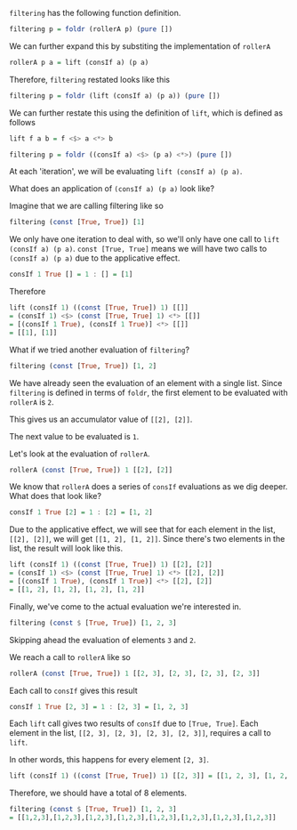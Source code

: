 `filtering` has the following function definition.

```haskell
filtering p = foldr (rollerA p) (pure [])
```

We can further expand this by substiting the implementation of `rollerA`

```haskell
rollerA p a = lift (consIf a) (p a)
```

Therefore, `filtering` restated looks like this

```haskell
filtering p = foldr (lift (consIf a) (p a)) (pure [])
```

We can further restate this using the definition of `lift`, which is defined as follows

```haskell
lift f a b = f <$> a <*> b
```

```haskell
filtering p = foldr ((consIf a) <$> (p a) <*>) (pure [])
```

At each 'iteration', we will be evaluating `lift (consIf a) (p a)`.

What does an application of `(consIf a) (p a)` look like?

Imagine that we are calling filtering like so

```haskell
filtering (const [True, True]) [1]
```

We only have one iteration to deal with, so we'll only have one call to `lift (consIf a) (p a)`. `const [True, True]` means we will have two calls to `(consIf a) (p a)` due to the applicative effect.

```haskell
consIf 1 True [] = 1 : [] = [1]
```

Therefore

```haskell
lift (consIf 1) ((const [True, True]) 1) [[]]
= (consIf 1) <$> (const [True, True] 1) <*> [[]]
= [(consIf 1 True), (consIf 1 True)] <*> [[]]
= [[1], [1]]
```

What if we tried another evaluation of `filtering`?

```haskell
filtering (const [True, True]) [1, 2]
```

We have already seen the evaluation of an element with a single list. Since `filtering` is defined in terms of `foldr`, the first element to be evaluated with `rollerA` is `2`.

This gives us an accumulator value of `[[2], [2]]`.

The next value to be evaluated is `1`.

Let's look at the evaluation of `rollerA`.

```haskell
rollerA (const [True, True]) 1 [[2], [2]]
```

We know that `rollerA` does a series of `consIf` evaluations as we dig deeper. What does that look like?

```haskell
consIf 1 True [2] = 1 : [2] = [1, 2]
```

Due to the applicative effect, we will see that for each element in the list, `[[2], [2]]`, we will get `[[1, 2], [1, 2]]`. Since there's two elements in the list, the result will look like this.

```haskell
lift (consIf 1) ((const [True, True]) 1) [[2], [2]]
= (consIf 1) <$> (const [True, True] 1) <*> [[2], [2]]
= [(consIf 1 True), (consIf 1 True)] <*> [[2], [2]]
= [[1, 2], [1, 2], [1, 2], [1, 2]]
```

Finally, we've come to the actual evaluation we're interested in.

```haskell
filtering (const $ [True, True]) [1, 2, 3]
```

Skipping ahead the evaluation of elements `3` and `2`.

We reach a call to `rollerA` like so

```haskell
rollerA (const [True, True]) 1 [[2, 3], [2, 3], [2, 3], [2, 3]]
```

Each call to `consIf` gives this result

```haskell
consIf 1 True [2, 3] = 1 : [2, 3] = [1, 2, 3]
```

Each `lift` call gives two results of `consIf` due to `[True, True]`. Each element in the list, `[[2, 3], [2, 3], [2, 3], [2, 3]]`, requires a call to `lift`.

In other words, this happens for every element `[2, 3]`.

```haskell
lift (consIf 1) ((const [True, True]) 1) [[2, 3]] = [[1, 2, 3], [1, 2, 3]]
```

Therefore, we should have a total of 8 elements.

```haskell
filtering (const $ [True, True]) [1, 2, 3]
= [[1,2,3],[1,2,3],[1,2,3],[1,2,3],[1,2,3],[1,2,3],[1,2,3],[1,2,3]]
```
